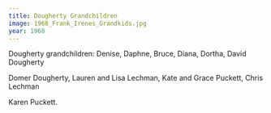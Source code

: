 ```yaml
---
title: Dougherty Grandchildren
image: 1968_Frank_Irenes_Grandkids.jpg
year: 1968
---
```


Dougherty grandchildren: Denise, Daphne, Bruce, Diana, Dortha, David Dougherty

Domer Dougherty, Lauren and Lisa Lechman, Kate and Grace Puckett, Chris Lechman

Karen Puckett.